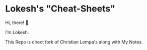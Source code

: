 # Lokesh's "Cheat-Sheets"

Hi, there! 👋

I’m Lokesh.

This Repo is direct fork of Christian Lempa's along with My Notes.
